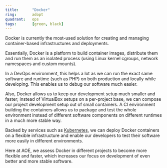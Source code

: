 ```yaml
---
title:      "Docker"
ring:       adopt
quadrant:   ops
tags:       [green, black]
---
```


Docker is currently the most-used solution for creating and managing container-based infrastructures and deployments.

Essentially, Docker is a platform to build container images, distribute them and run them as an isolated process (using Linux kernel cgroups, network namespaces and custom mounts).

In a DevOps environment, this helps a lot as we can run the exact same software and runtime (such as PHP) on both production and locally while developing. This enables us to debug our software much easier.

Also, Docker allows us to keep our development setup much smaller and faster; instead of VirtualBox setups on a per-project base, we can compose our project development setup out of small containers.
A CI environment building the containers allows us to package and test the whole environment instead of different software components on different runtimes in a much more stable way.

Backed by services such as [Kubernetes](/platforms-and-aoe-services/kubernetes.html), we can deploy Docker containers on a flexible infrastructure and enable our developers to test their software more easily in different environments.

Here at AOE, we assess Docker in different projects to become more flexible and faster, which increases our focus on development of even better and more stable software.